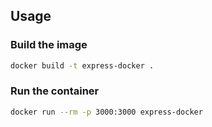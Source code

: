 ## Usage

### Build the image
```sh
docker build -t express-docker .
```
### Run the container
```sh
docker run --rm -p 3000:3000 express-docker
```
